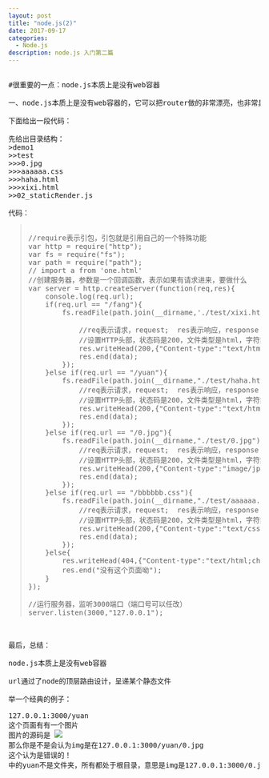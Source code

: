 ```yaml
---
layout: post
title: "node.js(2)"
date: 2017-09-17
categories:
  - Node.js
description: node.js 入门第二篇
---
```


<pre>

#很重要的一点：node.js本质上是没有web容器

一、node.js本质上是没有web容器的，它可以把router做的非常漂亮，也非常具有隐蔽性和欺骗性

下面给出一段代码：

先给出目录结构：
>demo1  
>>test 
>>>0.jpg
>>>aaaaaa.css
>>>haha.html
>>>xixi.html
>>02_staticRender.js

代码：
<blockquote>
//require表示引包，引包就是引用自己的一个特殊功能
var http = require("http");
var fs = require("fs");
var path = require("path");
// import a from 'one.html'
//创建服务器，参数是一个回调函数，表示如果有请求进来，要做什么
var server = http.createServer(function(req,res){
    console.log(req.url);
    if(req.url == "/fang"){
        fs.readFile(path.join(__dirname,'./test/xixi.html'),(err,data)=>{

            //req表示请求，request;  res表示响应，response
            //设置HTTP头部，状态码是200，文件类型是html，字符集是utf8
            res.writeHead(200,{"Content-type":"text/html;charset=UTF-8"});
            res.end(data);
        });
    }else if(req.url == "/yuan"){
        fs.readFile(path.join(__dirname,"./test/haha.html"),function(err,data){
            //req表示请求，request;  res表示响应，response
            //设置HTTP头部，状态码是200，文件类型是html，字符集是utf8
            res.writeHead(200,{"Content-type":"text/html;charset=UTF-8"});
            res.end(data);
        });
    }else if(req.url == "/0.jpg"){
        fs.readFile(path.join(__dirname,"./test/0.jpg"),function(err,data){
            //req表示请求，request;  res表示响应，response
            //设置HTTP头部，状态码是200，文件类型是html，字符集是utf8
            res.writeHead(200,{"Content-type":"image/jpg"});
            res.end(data);
        });
    }else if(req.url == "/bbbbbb.css"){
        fs.readFile(path.join(__dirname,"./test/aaaaaa.css"),function(err,data){
            //req表示请求，request;  res表示响应，response
            //设置HTTP头部，状态码是200，文件类型是html，字符集是utf8
            res.writeHead(200,{"Content-type":"text/css"});
            res.end(data);
        });
    }else{
        res.writeHead(404,{"Content-type":"text/html;charset=UTF-8"});
        res.end("没有这个页面呦");
    }
});

//运行服务器，监听3000端口（端口号可以任改）
server.listen(3000,"127.0.0.1");
</blockquote>

最后，总结：

node.js本质上是没有web容器

url通过了node的顶层路由设计，呈递某个静态文件

举一个经典的例子：

127.0.0.1:3000/yuan
这个页面有有一个图片
图片的源码是 <img src="0,jpg">
那么你是不是会认为img是在127.0.0.1:3000/yuan/0.jpg
这个认为是错误的！
中的yuan不是文件夹，所有都处于根目录，意思是img是127.0.0.1:3000/0.jpg

</pre>
